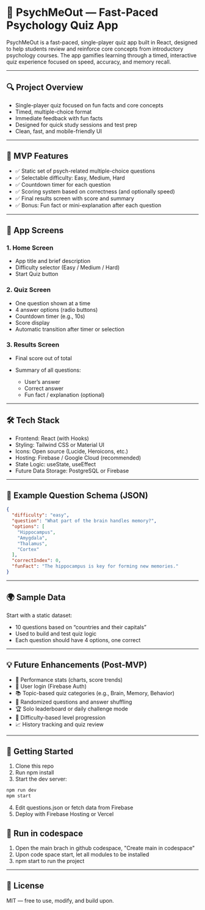 # 🧠 PsychMeOut — Fast-Paced Psychology Quiz App

PsychMeOut is a fast-paced, single-player quiz app built in React, designed to help students review and reinforce core concepts from introductory psychology courses. The app gamifies learning through a timed, interactive quiz experience focused on speed, accuracy, and memory recall.

---

## 🔍 Project Overview

* Single-player quiz focused on fun facts and core concepts
* Timed, multiple-choice format
* Immediate feedback with fun facts
* Designed for quick study sessions and test prep
* Clean, fast, and mobile-friendly UI

---

## 🎯 MVP Features

* ✅ Static set of psych-related multiple-choice questions
* ✅ Selectable difficulty: Easy, Medium, Hard
* ✅ Countdown timer for each question
* ✅ Scoring system based on correctness (and optionally speed)
* ✅ Final results screen with score and summary
* ✅ Bonus: Fun fact or mini-explanation after each question

---

## 🧩 App Screens

### 1. Home Screen

* App title and brief description
* Difficulty selector (Easy / Medium / Hard)
* Start Quiz button

### 2. Quiz Screen

* One question shown at a time
* 4 answer options (radio buttons)
* Countdown timer (e.g., 10s)
* Score display
* Automatic transition after timer or selection

### 3. Results Screen

* Final score out of total
* Summary of all questions:

  * User’s answer
  * Correct answer
  * Fun fact / explanation (optional)

---

## 🛠 Tech Stack

* Frontend: React (with Hooks)
* Styling: Tailwind CSS or Material UI
* Icons: Open source (Lucide, Heroicons, etc.)
* Hosting: Firebase / Google Cloud (recommended)
* State Logic: useState, useEffect
* Future Data Storage: PostgreSQL or Firebase

---

## 📁 Example Question Schema (JSON)

```json
{
  "difficulty": "easy",
  "question": "What part of the brain handles memory?",
  "options": [
    "Hippocampus",
    "Amygdala",
    "Thalamus",
    "Cortex"
  ],
  "correctIndex": 0,
  "funFact": "The hippocampus is key for forming new memories."
}
```

---

## 🌍 Sample Data

Start with a static dataset:

* 10 questions based on “countries and their capitals”
* Used to build and test quiz logic
* Each question should have 4 options, one correct

---

## 💡 Future Enhancements (Post-MVP)

* 🧾 Performance stats (charts, score trends)
* 👤 User login (Firebase Auth)
* 📚 Topic-based quiz categories (e.g., Brain, Memory, Behavior)
* 🎲 Randomized questions and answer shuffling
* 🏆 Solo leaderboard or daily challenge mode
* 🧩 Difficulty-based level progression
* 📈 History tracking and quiz review

---

## 🚀 Getting Started

1. Clone this repo
2. Run npm install
3. Start the dev server:

```bash
npm run dev
mpm start
```

4. Edit questions.json or fetch data from Firebase
5. Deploy with Firebase Hosting or Vercel

## 🚀 Run in codespace
1. Open the main brach in github codespace, "Create main in codespace" 
2. Upon code space start, let all modules to be installed
3. npm start to run the project

---

## 📜 License

MIT — free to use, modify, and build upon.
